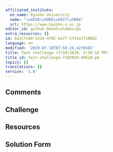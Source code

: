 ```yaml
---
affiliated_institute:
  en_name: Kyushu University
  name: "\u4E5D\u5DDE\u5927\u5B66"
  url: https://www.kyushu-u.ac.jp
editor_id: github.NanoScaleDesign
extra_resources: {}
id: 0a1c7c00-5310-4f85-ba77-5f41a7710802
language: en
modified: '2019-07-10T07:56:29.427658Z'
title: Test challenge (7/10/2019, 4:56:18 PM)
title_id: test-challenge-7102019-45618-pm
topics: []
translations: {}
version: '1.0'
---
```


## Comments



## Challenge



## Resources



## Solution Form




